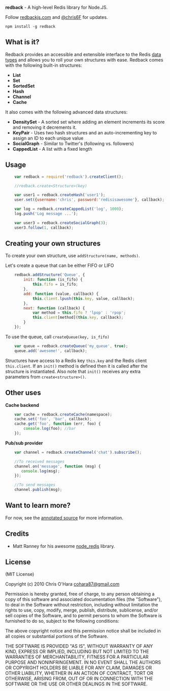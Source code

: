 **redback** - A high-level Redis library for Node.JS.

Follow [redbackjs.com](http://redbackjs.com/) and [@chris6F](twitter.com/chris6F) for updates.

    npm install -g redback

## What is it?

Redback provides an accessible and extensible interface to the Redis [data types](http://redis.io/topics/data-types) and allows you to roll your own structures with ease. Redback comes with the following built-in structures:

- **List**
- **Set**
- **SortedSet**
- **Hash**
- **Channel**
- **Cache**

It also comes with the following advanced data structures:

- **DensitySet** - A sorted set where adding an element increments its score and removing it decrements it.
- **KeyPair** - Uses two hash structures and an auto-incrementing key to assign an ID to each unique value
- **SocialGraph** - Similar to Twitter's (following vs. followers)
- **CappedList** - A list with a fixed length

## Usage

```javascript
    var redback = require('redback').createClient();

    //redback.create<Structure>(key)

    var user1 = redback.createHash('user1');
    user.set({username:'chris', password:'redisisawesome'}, callback);

    var log = redback.createCappedList('log', 1000);
    log.push('Log message ...');

    var user3 = redback.createSocialGraph(3);
    user3.follow(1, callback);
```

## Creating your own structures

To create your own structure, use `addStructure(name, methods)`.

Let's create a queue that can be either FIFO or LIFO

```javascript
    redback.addStructure('Queue', {
        init: function (is_fifo) {
            this.fifo = is_fifo;
        },
        add: function (value, callback) {
            this.client.lpush(this.key, value, callback);
        },
        next: function (callback) {
            var method = this.fifo ? 'lpop' : 'rpop';
            this.client[method](this.key, callback);
        }
    });
```

To use the queue, call `createQueue(key, is_fifo)`

```javascript
    var queue = redback.createQueue('my_queue', true);
    queue.add('awesome!', callback);
```

Structures have access to a Redis key `this.key` and the Redis client
`this.client`. If an `init()` method is defined then it is called after
the structure is instantiated. Also note that `init()` receives any extra parameters
from `create<structure>()`.

## Other uses

**Cache backend**

```javascript
    var cache = redback.createCache(namespace);
    cache.set('foo', 'bar', callback);
    cache.get('foo', function (err, foo) {
        console.log(foo); //bar
    });
```

**Pub/sub provider**

```javascript
    var channel = redback.createChannel('chat').subscribe();

    //To received messages
    channel.on('message', function (msg) {
       console.log(msg);
    });

    //To send messages
    channel.publish(msg);
```

## Want to learn more?

For now, see the [annotated source](http://redbackjs.com/api.html) for more information.

## Credits

- Matt Ranney for his awesome [node_redis](https://github.com/mranney/node_redis) library.

## License

(MIT License)

Copyright (c) 2010 Chris O'Hara <cohara87@gmail.com>

Permission is hereby granted, free of charge, to any person obtaining
a copy of this software and associated documentation files (the
"Software"), to deal in the Software without restriction, including
without limitation the rights to use, copy, modify, merge, publish,
distribute, sublicense, and/or sell copies of the Software, and to
permit persons to whom the Software is furnished to do so, subject to
the following conditions:

The above copyright notice and this permission notice shall be
included in all copies or substantial portions of the Software.

THE SOFTWARE IS PROVIDED "AS IS", WITHOUT WARRANTY OF ANY KIND,
EXPRESS OR IMPLIED, INCLUDING BUT NOT LIMITED TO THE WARRANTIES OF
MERCHANTABILITY, FITNESS FOR A PARTICULAR PURPOSE AND
NONINFRINGEMENT. IN NO EVENT SHALL THE AUTHORS OR COPYRIGHT HOLDERS BE
LIABLE FOR ANY CLAIM, DAMAGES OR OTHER LIABILITY, WHETHER IN AN ACTION
OF CONTRACT, TORT OR OTHERWISE, ARISING FROM, OUT OF OR IN CONNECTION
WITH THE SOFTWARE OR THE USE OR OTHER DEALINGS IN THE SOFTWARE.
